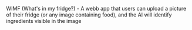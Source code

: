 WIMF (What's in my fridge?) - A webb app that users can upload a picture of their fridge (or any image containing food), and the AI will identify ingredients visible in the image